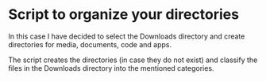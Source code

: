# Script to organize your directories

In this case I have decided to select the Downloads directory and create directories for media, documents, code and apps.

The script creates the directories (in case they do not exist) and classify the files in the Downloads directory into the mentioned categories.

